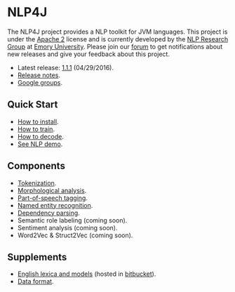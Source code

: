 # NLP4J

The NLP4J project provides a NLP toolkit for JVM languages. This project is under the [Apache 2](http://www.apache.org/licenses/LICENSE-2.0) license and is currently developed by the [NLP Research Group](http://nlp.mathcs.emory.edu) at [Emory University](http://emory.edu). Please join our [forum](https://groups.google.com/forum/#!forum/emorynlp) to get notifications about new releases and give your feedback about this project.

* Latest release: [1.1.1](http://search.maven.org/#artifactdetails%7Cedu.emory.mathcs.nlp%7Cnlp4j%7C1.1.1%7Cjar) (04/29/2016).
* [Release notes](md/quickstart/release.md).
* [Google groups](https://groups.google.com/forum/#!forum/emorynlp).

## Quick Start

* [How to install](md/quickstart/install.md).
* [How to train](md/quickstart/train.md).
* [How to decode](md/quickstart/decode.md).
* [See NLP demo](nlp.mathcs.emory.edu:8080/nlp4j).

## Components

* [Tokenization](https://github.com/emorynlp/tokenization).
* [Morphological analysis](https://github.com/emorynlp/morphological_analysis).
* [Part-of-speech tagging](md/components/part_of_speech_tagging.md).
* [Named entity recognition](md/components/named_entity_recognition.md).
* [Dependency parsing](md/components/dependency_parsing.md).
* Semantic role labeling (coming soon).
* Sentiment analysis (coming soon).
* Word2Vec & Struct2Vec (coming soon).

## Supplements

* [English lexica and models](md/supplements/english-lexica-models.md) (hosted in [bitbucket](https://bitbucket.org/emorynlp/nlp4j-english)).
* [Data format](md/supplements/data-format.md).
